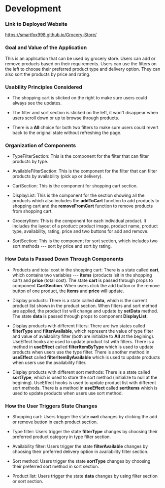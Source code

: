 # Development

### Link to Deployed Website
https://smartfox998.github.io/Grocery-Store/

### Goal and Value of the Application
This is an application that can be used by grocery store. Users can add or remove products based on their requirements. Users can use the filters on the left to choose their preferred product type and delivery option. They can also sort the products by price and rating.

### Usability Principles Considered

* The shopping cart is sticked on the right to make sure users could always see the updates.

* The filter and sort section is sticked on the left, it won't disappear when users scroll down or up to browse through products.

* There is a **All** choice for both two filters to make sure users could revert back to the original state without refreshing the page.

### Organization of Components

* TypeFilterSection: This is the component for the filter that can filter products by type.

* AvailableFilterSection: This is the component for the filter that can filter products by availability (pick up or delivery).

* CartSection: This is the component for shopping cart section.

* DisplayList: This is the component for the section showing all the products which also includes the **addToCart** function to add products to shopping cart and the **removeFromCart** function to remove products from shopping cart.

* GroceryItem: This is the component for each individual product. It includes the layout of a product: product image, product name, product type, availability, rating, price and two buttons for add and remove.

* SortSection: This is the component for sort section, which includes two sort methods --- sort by price and sort by rating.

### How Data is Passed Down Through Components

* Products and total cost in the shopping cart: There is a state called **cart**, which contains two variables --- **items** (products lsit in the shopping cart) and **price** (total cost). The state **cart** is passed through props to component **CartSection**. When users click the add button or the remove button of one product, the **items** and **price** will update.

* Display products: There is a state called **data**, which is the current product list shown in the product section. When filters and sort method are applied, the product list will change and update by **setData** method. The state **data** is passed through props to component **DisplayList**.

* Display products with different filters: There are two states called **filterType** and **filterAvailable**, which represent the value of type filter and value of availability filter (both are initialize to **All** at the begining). UseEffect hooks are used to update product list with filters. There is a method in **useEffect** called **filterItemByType** which is used to update products when users use the type filter. There is another method in **useEffect** called **filterItemByAvailable** which is used to update products when users use the availability filter.

* Display products with different sort methods: There is a state called **sortType**, which is used to store the sort method (initialize to null at the begining). UseEffect hooks is used to update product list with different sort methods. There is a method in **useEffect** called **sortItems** which is used to update products when users use sort method.

### How the User Triggers State Changes

* Shopping cart: Users trigger the state **cart** changes by clicking the add or remove button in each product section.

* Type filter: Users trigger the state **filterType** changes by choosing their preferred product category in type filter section.

* Availability filter: Users trigger the state **filterAvailable** changes by choosing their preferred delivery option in availability filter section.

* Sort method: Users trigger the state **sortType** changes by choosing their preferred sort method in sort section.

* Product list: Users trigger the state **data** changes by using filter section or sort section.


